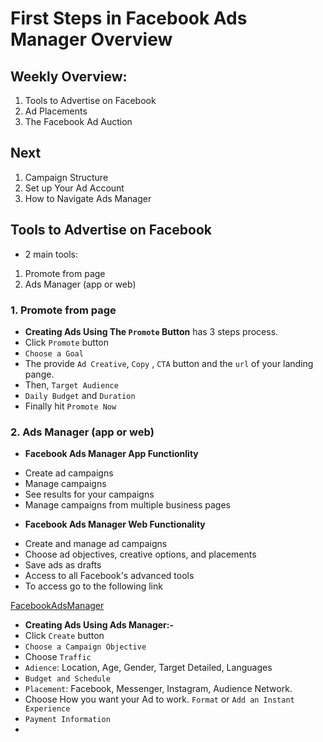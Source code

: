 # First Steps in Facebook Ads Manager Overview

## Weekly Overview:

1. Tools to Advertise on Facebook
2. Ad Placements
3. The Facebook Ad Auction

## Next

1. Campaign Structure
2. Set up Your Ad Account
3. How to Navigate Ads Manager

## Tools to Advertise on Facebook

- 2 main tools:

1. Promote from page
2. Ads Manager (app or web)

### 1. Promote from page

- **Creating Ads Using The `Promote` Button** has 3 steps process.
- Click `Promote` button
- `Choose a Goal`
- The provide `Ad Creative`, `Copy` , `CTA` button and the `url` of your landing pange.
- Then, `Target Audience`
- `Daily Budget` and `Duration`
- Finally hit `Promote Now`

### 2. Ads Manager (app or web)

- **Facebook Ads Manager App Functionlity**

* Create ad campaigns
* Manage campaigns
* See results for your campaigns
* Manage campaigns from multiple business pages

- **Facebook Ads Manager Web Functionality**

* Create and manage ad campaigns
* Choose ad objectives, creative options, and placements
* Save ads as drafts
* Access to all Facebook's advanced tools
* To access go to the following link

[FacebookAdsManager](facebook.com/ads/manage)

- **Creating Ads Using Ads Manager:-**
- Click `Create` button
- `Choose a Campaign Objective`
- Choose `Traffic`
- `Adience`: Location, Age, Gender, Target Detailed, Languages
- `Budget and Schedule`
- `Placement`: Facebook, Messenger, Instagram, Audience Network.
- Choose How you want your Ad to work. `Format` or `Add an Instant Experience`
- `Payment Information`
-
